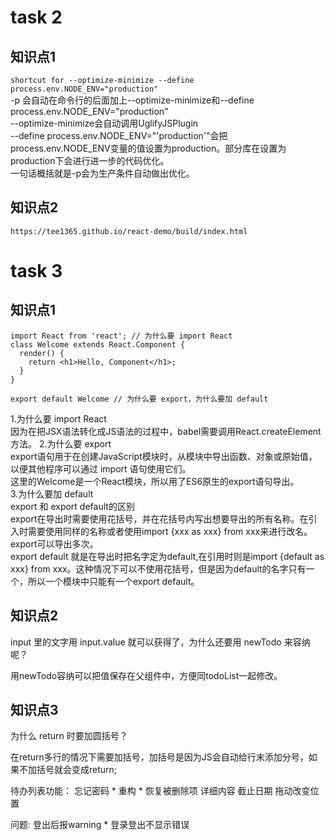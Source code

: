 # task 2

## 知识点1

`shortcut for --optimize-minimize --define process.env.NODE_ENV="production"`  
-p 会自动在命令行的后面加上--optimize-minimize和--define process.env.NODE_ENV="production"  
--optimize-minimize会自动调用UglifyJSPlugin  
  --define process.env.NODE_ENV="'production'"会把process.env.NODE_ENV变量的值设置为production。部分库在设置为production下会进行进一步的代码优化。  
一句话概括就是-p会为生产条件自动做出优化。

## 知识点2

`https://tee1365.github.io/react-demo/build/index.html`

# task 3

## 知识点1

    import React from 'react'; // 为什么要 import React
    class Welcome extends React.Component {
      render() {
        return <h1>Hello, Component</h1>;
      }
    }

    export default Welcome // 为什么要 export，为什么要加 default

1.为什么要 import React  
因为在把JSX语法转化成JS语法的过程中，babel需要调用React.createElement方法。
2.为什么要 export  
export语句用于在创建JavaScript模块时，从模块中导出函数、对象或原始值，以便其他程序可以通过 import 语句使用它们。  
这里的Welcome是一个React模块，所以用了ES6原生的export语句导出。  
3.为什么要加 default  
export 和 export default的区别  
export在导出时需要使用花括号，并在花括号内写出想要导出的所有名称。在引入时需要使用同样的名称或者使用import {xxx as xxx} from xxx来进行改名。export可以导出多次。  
export default 就是在导出时把名字定为default,在引用时则是import {default as xxx} from xxx。这种情况下可以不使用花括号，但是因为default的名字只有一个，所以一个模块中只能有一个export default。

## 知识点2

input 里的文字用 input.value 就可以获得了，为什么还要用 newTodo 来容纳呢？  

用newTodo容纳可以把值保存在父组件中，方便同todoList一起修改。

## 知识点3

为什么 return 时要加圆括号？

在return多行的情况下需要加括号，加括号是因为JS会自动给行末添加分号，如果不加括号就会变成return;

待办列表功能：
忘记密码 *
重构 *
恢复被删除项
详细内容
截止日期
拖动改变位置

问题:
登出后报warning *
登录登出不显示错误
